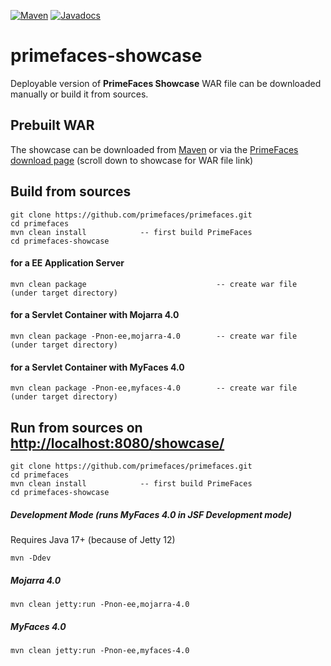 [![Maven](https://img.shields.io/maven-central/v/org.primefaces/primefaces.svg)](https://repo.maven.apache.org/maven2/org/primefaces/primefaces-showcase/)
[![Javadocs](http://javadoc.io/badge/org.primefaces/primefaces-selenium.svg)](http://javadoc.io/doc/org.primefaces/primefaces-showcase)

# primefaces-showcase

Deployable version of **PrimeFaces Showcase** WAR file can be downloaded manually or build it from sources.

## Prebuilt WAR

The showcase can be downloaded from [Maven](https://repo.maven.apache.org/maven2/org/primefaces/primefaces-showcase) or
via the [PrimeFaces download page](http://www.primefaces.org/downloads) (scroll down to showcase for WAR file link)

## Build from sources

```
git clone https://github.com/primefaces/primefaces.git
cd primefaces
mvn clean install            -- first build PrimeFaces
cd primefaces-showcase
```

#### for a EE Application Server

```
mvn clean package                             -- create war file (under target directory)
```

#### for a Servlet Container with Mojarra 4.0

```
mvn clean package -Pnon-ee,mojarra-4.0        -- create war file (under target directory)
```

#### for a Servlet Container with MyFaces 4.0

```
mvn clean package -Pnon-ee,myfaces-4.0        -- create war file (under target directory)
```

## Run from sources on [http://localhost:8080/showcase/](http://localhost:8080/showcase)

```
git clone https://github.com/primefaces/primefaces.git
cd primefaces
mvn clean install            -- first build PrimeFaces
cd primefaces-showcase
```

##### Development Mode (runs MyFaces 4.0 in JSF Development mode)

Requires Java 17+ (because of Jetty 12)

```
mvn -Ddev
```

##### Mojarra 4.0

```
mvn clean jetty:run -Pnon-ee,mojarra-4.0
```

##### MyFaces 4.0

```
mvn clean jetty:run -Pnon-ee,myfaces-4.0
```
